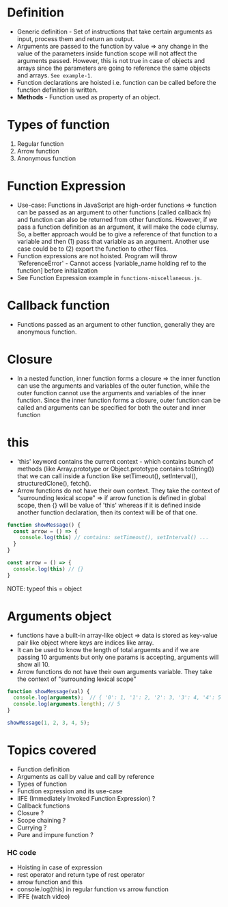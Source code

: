 # Definition
* Generic definition - Set of instructions that take certain arguments as input, process them and return an output.
* Arguments are passed to the function by value => any change in the value of the parameters inside function scope will not affect the arguments passed. However, this is not true in case of objects and arrays since the parameters are going to reference the same objects and arrays. `See example-1`.
* Function declarations are hoisted i.e. function can be called before the function definition is written.
* **Methods** - Function used as property of an object.

# Types of function
1. Regular function
2. Arrow function
3. Anonymous function

# Function Expression
* Use-case: Functions in JavaScript are high-order functions => function can be passed as an argument to other functions (called callback fn) and function can also be returned from other functions. However, if we pass a function definition as an argument, it will make the code clumsy. So, a better approach would be to give a reference of that function to a variable and then (1) pass that variable as an argument. Another use case could be to (2) export the function to other files.
* Function expressions are not hoisted. Program will throw 'ReferenceError' - Cannot access [variable_name holding ref to the function] before initialization
* See Function Expression example in `functions-miscellaneous.js`.

# Callback function
* Functions passed as an argument to other function, generally they are anonymous function.

# Closure
* In a nested function, inner function forms a closure => the inner function can use the arguments and variables of the outer function, while the outer function cannot use the arguments and variables of the inner function. Since the inner function forms a closure, outer function can be called and arguments can be specified for both the outer and inner function

# this
* 'this' keyword contains the current context - which contains bunch of methods (like Array.prototype or Object.prototype contains toString()) that we can call inside a function like setTimeout(), setInterval(), structuredClone(), fetch().
* Arrow functions do not have their own context. They take the context of "surrounding lexical scope" => if arrow function is defined in global scope, then {} will be value of 'this' whereas if it is defined inside another function declaration, then its context will be of that one.
```javascript
function showMessage() {
  const arrow = () => {
    console.log(this) // contains: setTimeout(), setInterval() ...
  }
}

const arrow = () => {
  console.log(this) // {}
}
```
NOTE: typeof this = object

# Arguments object
* functions have a built-in array-like object => data is stored as key-value pair like object where keys are indices like array.
* It can be used to know the length of total arguemts and if we are passing 10 arguments but only one params is accepting, arguments will show all 10.
* Arrow functions do not have their own arguments variable. They take the context of "surrounding lexical scope" 
```javascript
function showMessage(val) {
  console.log(arguments);  // { '0': 1, '1': 2, '2': 3, '3': 4, '4': 5 }
  console.log(arguments.length); // 5
}

showMessage(1, 2, 3, 4, 5);
```

# Topics covered
* Function definition
* Arguments as call by value and call by reference
* Types of function
* Function expression and its use-case
* IIFE (Immediately Invoked Function Expression) ?
* Callback functions
* Closure ?
* Scope chaining ?
* Currying ?
* Pure and impure function ?
### HC code
* Hoisting in case of expression
* rest operator and return type of rest operator
* arrow function and this
* console.log(this) in regular function vs arrow function
* IFFE (watch video)
